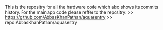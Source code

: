 This is the repositry for all the hardware code which also shows its commits history. 
For the main app code please reffer to the repositry: >> https://github.com/AbbasKhanPathan/aquasentry
                                                      >> repo:AbbasKhanPathan/aquasentry
